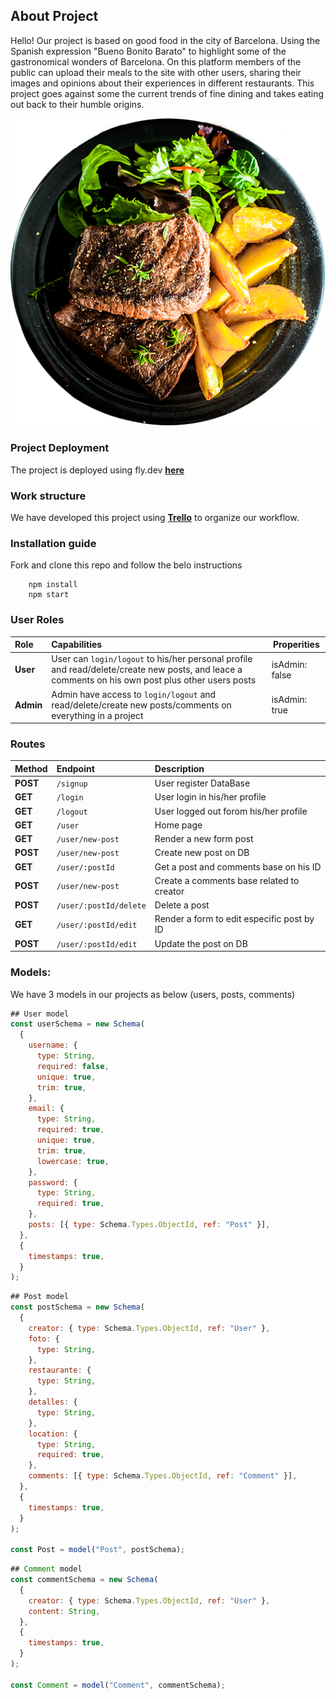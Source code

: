 ## About Project

Hello! Our project is based on good food in the city of Barcelona. Using the Spanish expression "Bueno Bonito Barato" to highlight some of the gastronomical wonders of Barcelona. On this platform members of the public can upload their meals to the site with other users, sharing their images and opinions about their experiences in different restaurants. This project goes against some the current trends of fine dining and takes eating out back to their humble origins.

![photo](project.png)

### Project Deployment

The project is deployed using fly.dev **[here](https://fly.io/apps/buenobonitobarato2)**

### Work structure

We have developed this project using **[Trello](https://trello.com/b/kPxyQuKG/bueno-bonito-barato)** to organize our workflow.

### Installation guide

Fork and clone this repo and follow the belo instructions

```
    npm install
    npm start
```

### User Roles

| Role      | Capabilities                                                                                                                                      | Properities    |
| :-------- | :------------------------------------------------------------------------------------------------------------------------------------------------ | -------------- |
| **User**  | User can `login/logout` to his/her personal profile and read/delete/create new posts, and leace a comments on his own post plus other users posts | isAdmin: false |
| **Admin** | Admin have access to `login/logout` and read/delete/create new posts/comments on everything in a project                                          | isAdmin: true  |

### Routes

| Method   | Endpoint               | Description                                |
| :------- | :--------------------- | :----------------------------------------- |
| **POST** | `/signup`              | User register DataBase                     |
| **GET**  | `/login`               | User login in his/her profile              |
| **GET**  | `/logout`              | User logged out forom his/her profile      |
| **GET**  | `/user`                | Home page                                  |
| **GET**  | `/user/new-post`       | Render a new form post                     |
| **POST** | `/user/new-post`       | Create new post on DB                      |
| **GET**  | `/user/:postId`        | Get a post and comments base on his ID     |
| **POST** | `/user/new-post`       | Create a comments base related to creator  |
| **POST** | `/user/:postId/delete` | Delete a post                              |
| **GET**  | `/user/:postId/edit`   | Render a form to edit especific post by ID |
| **POST** | `/user/:postId/edit`   | Update the post on DB                      |

### Models:

We have 3 models in our projects as below (users, posts, comments)

```javascript
## User model
const userSchema = new Schema(
  {
    username: {
      type: String,
      required: false,
      unique: true,
      trim: true,
    },
    email: {
      type: String,
      required: true,
      unique: true,
      trim: true,
      lowercase: true,
    },
    password: {
      type: String,
      required: true,
    },
    posts: [{ type: Schema.Types.ObjectId, ref: "Post" }],
  },
  {
    timestamps: true,
  }
);
```

```javascript
## Post model
const postSchema = new Schema(
  {
    creator: { type: Schema.Types.ObjectId, ref: "User" },
    foto: {
      type: String,
    },
    restaurante: {
      type: String,
    },
    detalles: {
      type: String,
    },
    location: {
      type: String,
      required: true,
    },
    comments: [{ type: Schema.Types.ObjectId, ref: "Comment" }],
  },
  {
    timestamps: true,
  }
);

const Post = model("Post", postSchema);
```

```javascript
## Comment model
const commentSchema = new Schema(
  {
    creator: { type: Schema.Types.ObjectId, ref: "User" },
    content: String,
  },
  {
    timestamps: true,
  }
);

const Comment = model("Comment", commentSchema);
```
